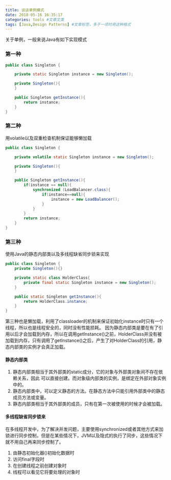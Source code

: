 ```yaml
---
title: 谈谈单例模式
date: 2018-05-16 16:35:17
categories: tools #文章文类
tags: [Java,Design Patterns] #文章标签，多于一项时用这种格式
---
```

关于单例，一般来说Java有如下实现模式
### 第一种
``` Java
public class Singleton {

    private static Singleton instance = new Singleton();

    private Singleton(){
    }

    public Singleton getInstance(){
        return instance;
    }
}
```

### 第二种
用volatile以及双重检查机制保证能够懒加载
``` Java
public class Singleton {

    private volatile static Singleton instance = new Singleton();

    private Singleton(){
    }

    public Singleton getInstance(){
        if(instance == null){
            synchronized (LoadBalancer.class){
                if(instance==null){
                    instance = new LoadBalancer();
                }
            }
        }
        return instance;
    }
}
```


### 第三种  
使用Java的静态内部类以及多线程缺省同步锁来实现
``` Java
public class Singleton {
    private Singleton(){}

    private static class HolderClass{
        private final static Singleton instance = new Singleton();
    }

    public static Singleton getInstance(){
        return HolderClass.instance;
    }
}
```
第三种也是懒加载，利用了classloader的机制来保证初始化instance时只有一个线程，所以也是线程安全的，同时没有性能损耗。
因为静态内部类是要在有了引用以后才会加载到内存，所以在调用getInstance()之前，HolderClass并没有被加载到内存，只有调用了getInstance()之后，产生了对HolderClass的引用，静态内部类的实例才会真正加载。


#### 静态内部类
1. 静态内部类相当于其外部类的static成分，它的对象与外部类对象间不存在依赖关系，因此 
可以直接创建。而对象级内部类的实例，是绑定在外部对象实例中的。 
2. 静态内部类中，可以定义静态的方法。在静态方法中只能引用外部类中的静态成员方法或变量。 
3. 静态内部类相当于其外部类的成员，只有在第一次被使用的时候才会被加载。

#### 多线程缺省同步锁来
在多线程开发中，为了解决并发问题，主要使用synchronized或者其他方式来加锁进行同步控制，但是在某些情况下，JVM以及隐式的执行了同步，这些情况下就不用自己再来同步控制了。
1. 由静态初始化器()初始化数据时
2. 访问final字段时
3. 在创建线程之前创建对象时
4. 线程可以看见它将要处理的对象时

